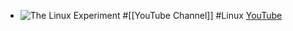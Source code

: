 - ![The Linux Experiment](https://yt3.googleusercontent.com/Lc1dH-nj6nvU63AH85SPgoLd2oba4zA41zNbZSWg81PN_zl1mgC_eiL3DbJJPb7b_nS7FarUTYE=w2560-fcrop64=1,00005a57ffffa5a8-k-c0xffffffff-no-nd-rj)
  #[[YouTube Channel]] #Linux
  [YouTube](https://www.youtube.com/@TheLinuxEXP)